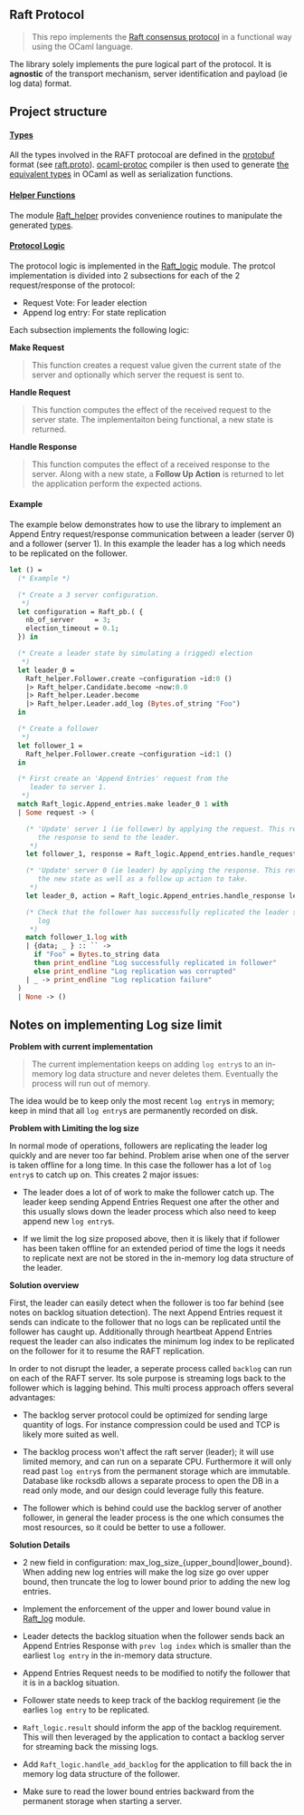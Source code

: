 ## Raft Protocol ##

> This repo implements the [Raft consensus
> protocol](https://raft.github.io/) in a functional way using the
> OCaml language.

The library solely implements the pure logical part of the
protocol. It is **agnostic** of the transport mechanism, server
identification and payload (ie log data) format.

## Project structure ##

#### [Types](src/raft.proto) ####

All the types involved in the RAFT protocoal are defined in the
[protobuf](https://developers.google.com/protocol-buffers/) format
(see [raft.proto](src/raft.proto)).
[ocaml-protoc](https://github.com/mransan/ocaml-protoc/) compiler is
then used to generate [the equivalent types](src/raft_pb.mli) in OCaml
as well as serialization functions.

#### [Helper Functions](src/raft_helper.mli) ####

The module [Raft_helper](src/raft_helper.mli) provides convenience
routines to manipulate the generated [types](src/raft_pb.mli).

#### [Protocol Logic](src/raft_logic.mli) ####

The protocol logic is implemented in the
[Raft_logic](src/raft_logic.mli) module. The protcol implementation is
divided into 2 subsections for each of the 2 request/response of the
protocol:

* Request Vote: For leader election
* Append log entry: For state replication

Each subsection implements the following logic:

**Make Request**

> This function creates a request value given the current state of the
> server and optionally which server the request is sent to.

**Handle Request**

> This function computes the effect of the received request to the
> server state. The implementaiton being functional, a new state is
> returned.

**Handle Response**

> This function computes the effect of a received response to the
> server. Along with a new state, a **Follow Up Action** is returned
> to let the application perform the expected actions.


#### Example

The example below demonstrates how to use the library to implement an
Append Entry request/response communication between a leader (server
0) and a follower (server 1). In this example the leader has a log
which needs to be replicated on the follower.

```OCaml
let () =
  (* Example *)

  (* Create a 3 server configuration.
   *)
  let configuration = Raft_pb.( {
    nb_of_server     = 3;
    election_timeout = 0.1;
  }) in

  (* Create a leader state by simulating a (rigged) election
   *)
  let leader_0 =
    Raft_helper.Follower.create ~configuration ~id:0 ()
    |> Raft_helper.Candidate.become ~now:0.0
    |> Raft_helper.Leader.become
    |> Raft_helper.Leader.add_log (Bytes.of_string "Foo")
  in

  (* Create a follower
   *)
  let follower_1 =
    Raft_helper.Follower.create ~configuration ~id:1 ()
  in

  (* First create an 'Append Entries' request from the
     leader to server 1.
   *)
  match Raft_logic.Append_entries.make leader_0 1 with
  | Some request -> (

    (* 'Update' server 1 (ie follower) by applying the request. This returns
       the response to send to the leader.
     *)
    let follower_1, response = Raft_logic.Append_entries.handle_request follower_1 request in

    (* 'Update' server 0 (ie leader) by applying the response. This returns
       the new state as well as a follow up action to take.
     *)
    let leader_0, action = Raft_logic.Append_entries.handle_response leader_0 response in

    (* Check that the follower has successfully replicated the leader single
       log
     *)
    match follower_1.log with
    | {data; _ } :: `` ->
      if "Foo" = Bytes.to_string data
      then print_endline "Log successfully replicated in follower"
      else print_endline "Log replication was corrupted"
    | _ -> print_endline "Log replication failure"
  )
  | None -> ()
```

## Notes on implementing Log size limit ##

**Problem with current implementation**

> The current implementation keeps on adding `log entry`s to an
> in-memory log data structure and never deletes them.  Eventually the
> process will run out of memory.

The idea would be to keep only the most recent `log entry`s in memory;
keep in mind that all `log entry`s are permanently recorded on disk.

**Problem with Limiting the log size**

In normal mode of operations, followers are replicating the leader log
quickly and are never too far behind. Problem arise when one of the
server is taken offline for a long time. In this case the follower has
a lot of `log entry`s to catch up on. This creates 2 major issues:

* The leader does a lot of of work to make the follower catch up. The
  leader keep sending Append Entries Request one after the other and
  this usually slows down the leader process which also need to keep
  append new `log entry`s.

* If we limit the log size proposed above, then it is likely that if
  follower has been taken offline for an extended period of time the
  logs it needs to replicate next are not be stored in the in-memory
  log data structure of the leader.

**Solution overview**

First, the leader can easily detect when the follower is too far
behind (see notes on backlog situation detection). The next Append
Entries request it sends can indicate to the follower that no logs can
be replicated until the follower has caught up. Additionally through
heartbeat Append Entries request the leader can also indicates the
minimum log index to be replicated on the follower for it to resume
the RAFT replication.

In order to not disrupt the leader, a seperate process called
`backlog` can run on each of the RAFT server. Its sole purpose is
streaming logs back to the follower which is lagging behind. This
multi process approach offers several advantages:

* The backlog server protocol could be optimized for sending large
  quantity of logs. For instance compression could be used and TCP is
  likely more suited as well.

* The backlog process won't affect the raft server (leader); it will
  use limited memory, and can run on a separate CPU. Furthermore it
  will only read past `log entry`s from the permanent storage which
  are immutable.  Database like rocksdb allows a separate process to
  open the DB in a read only mode, and our design could leverage fully
  this feature.

* The follower which is behind could use the backlog server of another
  follower, in general the leader process is the one which consumes
  the most resources, so it could be better to use a follower.

**Solution Details**

* 2 new field in configuration:
  max_log_size\_\{upper_bound|lower_bound}. When adding new log
  entries will make the log size go over upper bound, then truncate
  the log to lower bound prior to adding the new log entries.

* Implement the enforcement of the upper and lower bound value in
  [Raft_log](src/raft_log.mli) module.

* Leader detects the backlog situation when the follower sends back an
  Append Entries Response with `prev log index` which is smaller than
  the earliest `log entry` in the in-memory data structure.

* Append Entries Request needs to be modified to notify the follower
  that it is in a backlog situation.

* Follower state needs to keep track of the backlog requirement (ie
  the earlies `log entry` to be replicated.

* `Raft_logic.result` should inform the app of the backlog
  requirement. This will then leveraged by the application to contact
  a backlog server for streaming back the missing logs.

* Add `Raft_logic.handle_add_backlog` for the application to fill back
  the in memory log data structure of the follower.

* Make sure to read the lower bound entries backward from the
  permanent storage when starting a server.
